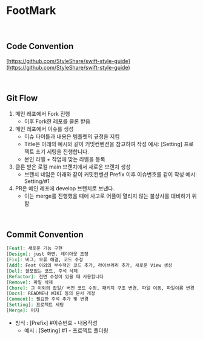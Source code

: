 # FootMark

<br>

## Code Convention

[https://github.com/StyleShare/swift-style-guide](https://github.com/StyleShare/swift-style-guide)

<br>

## Git Flow

1. 메인 레포에서 Fork 진행
   - 이후 Fork한 레포를 클론 받음
2. 메인 레포에서 이슈를 생성
   - 이슈 타이틀과 내용은 템플렛의 규정을 지킴
   - Title은 아래의 예시와 같이 커밋컨벤션을 참고하여 작성
     예시: [Setting] 프로젝트 초기 세팅을 진행합니다.
   - 본인 라벨 + 작업에 맞는 라벨을 등록
3. 클론 받은 로컬 main 브랜치에서 새로운 브랜치 생성
   - 브랜치 네임은 아래와 같이 커밋컨벤션 Prefix 이후 이슈번호를 같이 작성
     예시: Setting/#1
4. PR은 메인 레포에 develop 브랜치로 보낸다.
   - 이는 merge를 진행했을 때에 사고로 어플이 열리지 않는 불상사를 대비하기 위함

<br>

## Commit Convention

```markdown
[Feat]: 새로운 기능 구현
[Design]: just 화면. 레이아웃 조정
[Fix]: 버그, 오류 해결, 코드 수정
[Add]: Feat 이외의 부수적인 코드 추가, 라이브러리 추가, 새로운 View 생성
[Del]: 쓸모없는 코드, 주석 삭제
[Refactor]: 전면 수정이 있을 때 사용합니다
[Remove]: 파일 삭제
[Chore]: 그 이외의 잡일/ 버전 코드 수정, 패키지 구조 변경, 파일 이동, 파일이름 변경
[Docs]: README나 WIKI 등의 문서 개정
[Comment]: 필요한 주석 추가 및 변경
[Setting]: 프로젝트 세팅
[Merge]: 머지
```

- 방식 : [Prefix] #이슈번호 - 내용작성
  - 예시 : [Setting] #1 - 프로젝트 폴더링
